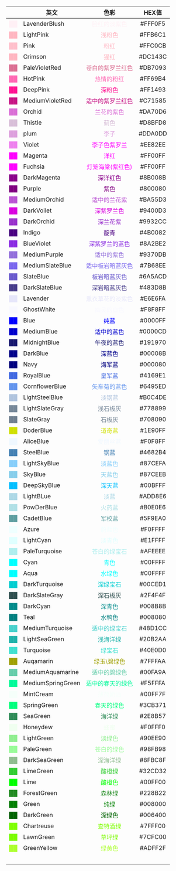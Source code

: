 
|                                           | 英文                |                       色彩                        |  HEX值   |
| ----------------------------------------: | ----------------- | :---------------------------------------------: | :-----: |
|     <font color=LavenderBlush> ██ </font> | LavenderBlush     |    <font color=LavenderBlush> 脸红的淡紫色</font>     | #FFF0F5 |
|         <font color=LightPink> ██ </font> | LightPink         |        <font color=LightPink>浅粉色</font>         | #FFB6C1 |
|              <font color=Pink> ██ </font> | Pink              |           <font color=Pink>粉红</font>            | #FFC0CB |
|         <font color=LightPink> ██ </font> | Crimson           |        <font color=LightPink>猩红 </font>         | #DC143C |
|     <font color=PaleVioletRed> ██ </font> | PaleVioletRed     |    <font color=PaleVioletRed>苍白的紫罗兰红色</font>    | #DB7093 |
|           <font color=HotPink> ██ </font> | HotPink           |        <font color=HotPink>热情的粉红</font>         | #FF69B4 |
|          <font color=DeepPink> ██ </font> | DeepPink          |        <font color=DeepPink>深粉色 </font>         | #FF1493 |
|   <font color=MediumVioletRed> ██ </font> | MediumVioletRed   |   <font color=MediumVioletRed>适中的紫罗兰红色</font>   | #C71585 |
|            <font color=Orchid> ██ </font> | Orchid            |         <font color=Orchid>兰花的紫色</font>         | #DA70D6 |
|           <font color=Thistle> ██ </font> | Thistle           |          <font color=Thistle>蓟色</font>          | #D8BFD8 |
|              <font color=plum> ██ </font> | plum              |          <font color=plum> 李子 </font>           | #DDA0DD |
|            <font color=Violet> ██ </font> | Violet            |       <font color=Magenta> 李子色紫罗兰</font>        | #EE82EE |
|           <font color=Magenta> ██ </font> | Magenta           |          <font color=Magenta>洋红</font>          | #FF00FF |
|           <font color=Fuchsia> ██ </font> | Fuchsia           |      <font color=Fuchsia>灯笼海棠(紫红色) </font>      | #FF00FF |
|       <font color=DarkMagenta> ██ </font> | DarkMagenta       |      <font color=DarkMagenta>深洋红色 </font>       | #8B008B |
|            <font color=Purple> ██ </font> | Purple            |          <font color=Purple>紫色 </font>          | #800080 |
|      <font color=MediumOrchid> ██ </font> | MediumOrchid      |     <font color=MediumOrchid>适中的兰花紫 </font>     | #BA55D3 |
|        <font color=DarkVoilet> ██ </font> | DarkVoilet        |      <font color=DarkVoilet> 深紫罗兰色 </font>      | #9400D3 |
|        <font color=DarkOrchid> ██ </font> | DarkOrchid        |       <font color=DarkOrchid>深兰花紫 </font>       | #9932CC |
|            <font color=Indigo> ██ </font> | Indigo            |         <font color=Indigo> 靛青 </font>          | #4B0082 |
|        <font color=BlueViolet> ██ </font> | BlueViolet        |     <font color=BlueViolet> 深紫罗兰的蓝色 </font>     | #8A2BE2 |
|      <font color=MediumPurple> ██ </font> | MediumPurple      |     <font color=MediumPurple>适中的紫色 </font>      | #9370DB |
|   <font color=MediumSlateBlue> ██ </font> | MediumSlateBlue   |  <font color=MediumSlateBlue>适中板岩暗蓝灰色 </font>   | #7B68EE |
|         <font color=SlateBlue> ██ </font> | SlateBlue         |      <font color=SlateBlue> 板岩暗蓝灰色 </font>      | #6A5ACD |
|     <font color=DarkSlateBlue> ██ </font> | DarkSlateBlue     |    <font color=DarkSlateBlue>深岩暗蓝灰色 </font>     | #483D8B |
|          <font color=Lavender> ██ </font> | Lavender          |      <font color=Lavender>熏衣草花的淡紫色 </font>      | #E6E6FA |
|        <font color=GhostWhite> ██ </font> | GhostWhite        |      <font color=GhostWhite> 幽灵的白色 </font>      | #F8F8FF |
|              <font color=Blue> ██ </font> | Blue              |           <font color=Blue>纯蓝 </font>           | #0000FF |
|        <font color=MediumBlue> ██ </font> | MediumBlue        |       <font color=MediumBlue>适中的蓝色</font>       | #0000CD |
|      <font color=MidnightBlue> ██ </font> | MidnightBlue      |     <font color=MidnightBlue>午夜的蓝色 </font>      | #191970 |
|          <font color=DarkBlue> ██ </font> | DarkBlue          |        <font color=DarkBlue> 深蓝色</font>         | #00008B |
|              <font color=Navy> ██ </font> | Navy              |          <font color=Navy> 海军蓝 </font>          | #000080 |
|         <font color=RoyalBlue> ██ </font> | RoyalBlue         |       <font color=RoyalBlue> 皇军蓝 </font>        | #4169E1 |
|    <font color=CornflowerBlue> ██ </font> | CornflowerBlue    |   <font color=CornflowerBlue> 矢车菊的蓝色 </font>    | #6495ED |
|    <font color=LightSteelBlue> ██ </font> | LightSteelBlue    |     <font color=LightSteelBlue> 淡钢蓝 </font>     | #B0C4DE |
|    <font color=LightSlateGray> ██ </font> | LightSlateGray    |    <font color=LightSlateGray> 浅石板灰 </font>     | #778899 |
|         <font color=SlateGray> ██ </font> | SlateGray         |        <font color=SlateGray> 石板灰</font>        | #708090 |
|         <font color=DoderBlue> ██ </font> | DoderBlue         |        <font color=DoderBlue>道奇蓝 </font>        | #1E90FF |
|         <font color=AliceBlue> ██ </font> | AliceBlue         |       <font color=AliceBlue> 爱丽丝蓝 </font>       | #F0F8FF |
|         <font color=SteelBlue> ██ </font> | SteelBlue         |        <font color=SteelBlue> 钢蓝 </font>        | #4682B4 |
|      <font color=LightSkyBlue> ██ </font> | LightSkyBlue      |      <font color=LightSkyBlue>淡蓝色 </font>       | #87CEFA |
|           <font color=SkyBlue> ██ </font> | SkyBlue           |         <font color=SkyBlue> 天蓝色</font>         | #87CEEB |
|       <font color=DeepSkyBlue> ██ </font> | DeepSkyBlue       |      <font color=DeepSkyBlue> 深天蓝 </font>       | #00BFFF |
|         <font color=LightBLue> ██ </font> | LightBLue         |        <font color=LightBLue> 淡蓝 </font>        | #ADD8E6 |
|        <font color=PowDerBlue> ██ </font> | PowDerBlue        |       <font color=PowDerBlue> 火药蓝 </font>       | #B0E0E6 |
|         <font color=CadetBlue> ██ </font> | CadetBlue         |       <font color=CadetBlue> 军校蓝 </font>        | #5F9EA0 |
|             <font color=Azure> ██ </font> | Azure             |         <font color=Azure> 蔚蓝色 </font>          | #F0FFFF |
|         <font color=LightCyan> ██ </font> | LightCyan         |        <font color=LightCyan>淡青色 </font>        | #E1FFFF |
|     <font color=PaleTurquoise> ██ </font> | PaleTurquoise     |    <font color=PaleTurquoise> 苍白的绿宝石 </font>    | #AFEEEE |
|              <font color=Cyan> ██ </font> | Cyan              |           <font color=Cyan>青色</font>            | #00FFFF |
|              <font color=Aqua> ██ </font> | Aqua              |          <font color=Aqua> 水绿色 </font>          | #00FFFF |
|     <font color=DarkTurquoise> ██ </font> | DarkTurquoise     |     <font color=DarkTurquoise>深绿宝石 </font>      | #00CED1 |
|     <font color=DarkSlateGray> ██ </font> | DarkSlateGray     |     <font color=DarkSlateGray>深石板灰 </font>      | #2F4F4F |
|          <font color=DarkCyan> ██ </font> | DarkCyan          |        <font color=DarkCyan> 深青色 </font>        | #008B8B |
|              <font color=Teal> ██ </font> | Teal              |          <font color=Teal> 水鸭色 </font>          | #008080 |
|   <font color=MediumTurquoise> ██ </font> | MediumTurquoise   |   <font color=MediumTurquoise>适中的绿宝石 </font>    | #48D1CC |
|     <font color=LightSeaGreen> ██ </font> | LightSeaGreen     |     <font color=LightSeaGreen> 浅海洋绿 </font>     | #20B2AA |
|         <font color=Turquoise> ██ </font> | Turquoise         |       <font color=Turquoise> 绿宝石 </font>        | #40E0D0 |
|         <font color=Auqamarin> ██ </font> | Auqamarin         |      <font color=Auqamarin> 绿玉\碧绿色 </font>      | #7FFFAA |
|  <font color=MediumAquamarine> ██ </font> | MediumAquamarine  |  <font color=MediumAquamarine> 适中的碧绿色 </font>   | #00FA9A |
| <font color=MediumSpringGreen> ██ </font> | MediumSpringGreen | <font color=MediumSpringGreen> 适中的春天的绿色 </font> | #F5FFFA |
|         <font color=MintCream> ██ </font> | MintCream         |       <font color=MintCream> 薄荷奶油 </font>       | #00FF7F |
|       <font color=SpringGreen> ██ </font> | SpringGreen       |      <font color=SpringGreen> 春天的绿色</font>      | #3CB371 |
|          <font color=SeaGreen> ██ </font> | SeaGreen          |        <font color=SeaGreen>海洋绿 </font>         | #2E8B57 |
|          <font color=Honeydew> ██ </font> | Honeydew          |         <font color=Honeydew>蜂蜜 </font>         | #F0FFF0 |
|        <font color=LightGreen> ██ </font> | LightGreen        |       <font color=LightGreen> 淡绿色 </font>       | #90EE90 |
|         <font color=PaleGreen> ██ </font> | PaleGreen         |       <font color=PaleGreen>苍白的绿色 </font>       | #98FB98 |
|      <font color=DarkSeaGreen> ██ </font> | DarkSeaGreen      |      <font color=DarkSeaGreen> 深海洋绿</font>      | #8FBC8F |
|         <font color=LimeGreen> ██ </font> | LimeGreen         |        <font color=LimeGreen>酸橙绿 </font>        | #32CD32 |
|              <font color=Lime> ██ </font> | Lime              |          <font color=Lime>酸橙色 </font>           | #00FF00 |
|       <font color=ForestGreen> ██ </font> | ForestGreen       |       <font color=ForestGreen>森林绿</font>        | #228B22 |
|             <font color=Green> ██ </font> | Green             |          <font color=Green>纯绿 </font>           | #008000 |
|         <font color=DarkGreen> ██ </font> | DarkGreen         |       <font color=DarkGreen> 深绿色 </font>        | #006400 |
|        <font color=Chartreuse> ██ </font> | Chartreuse        |      <font color=Chartreuse> 查特酒绿 </font>       | #7FFF00 |
|         <font color=LawnGreen> ██ </font> | LawnGreen         |        <font color=LawnGreen>草坪绿 </font>        | #7CFC00 |
|       <font color=GreenYellow> ██ </font> | GreenYellow       |      <font color=GreenYellow> 绿黄色 </font>       | #ADFF2F |
|                                           |                   |                                                 |         |
|                                           |                   |                                                 |         |
|                                           |                   |                                                 |         |
|                                           |                   |                                                 |         |
|                                           |                   |                                                 |         |


